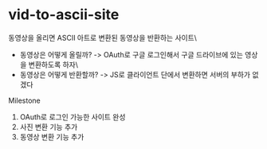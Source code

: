 # vid-to-ascii-site
동영상을 올리면 ASCII 아트로 변환된 동영상을 반환하는 사이트\
- 동영상은 어떻게 올릴까? -> OAuth로 구글 로그인해서 구글 드라이브에 있는 영상을 변환하도록 하자\
- 동영상은 어떻게 반환할까? -> JS로 클라이언트 단에서 변환하면 서버의 부하가 없겠다

Milestone
1. OAuth로 로그인 가능한 사이트 완성
2. 사진 변환 기능 추가
3. 동영상 변환 기능 추가
